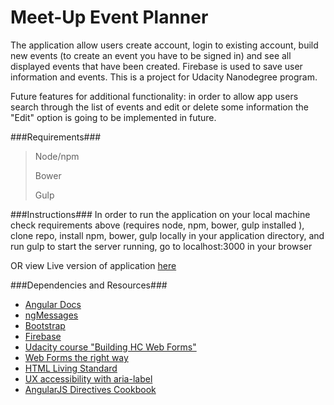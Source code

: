 **Meet-Up Event Planner**
=========================

The application allow users create account, login to existing account, build new events (to create an event you have to be signed in) and see all displayed events that have been created. Firebase is used to save user information and events. This is a project for Udacity Nanodegree program.

Future features for additional functionality: in order to allow app users search through the list of events and edit or delete some information the "Edit" option is going to be implemented in future.

###Requirements###

> Node/npm
>
> Bower
>
> Gulp

###Instructions###
In order to run the application on your local machine check requirements above (requires node, npm, bower, gulp installed ), clone repo, install npm, bower, gulp locally in your application directory, and run gulp to start the server running, go to localhost:3000 in your browser

OR view  Live version of application [here](https://aleksandra11.github.io/Event-Planner/#/)

###Dependencies and Resources###

* [Angular Docs](https://docs.angularjs.org/api)
* [ngMessages](https://docs.angularjs.org/api/ngMessages)
* [Bootstrap](http://getbootstrap.com)
* [Firebase](https://www.firebase.com)
* [Udacity course "Building HC Web Forms"](https://www.udacity.com/course/viewer#!/c-ud890/l-5246461689/e-5387245040/m-5387245041)
* [Web Forms the right way](http://www.slideshare.net/greenido/web-forms-the-right-way)
* [HTML Living Standard](https://html.spec.whatwg.org/multipage/forms.html#client-side-form-validation)
* [UX accessibility with aria-label](https://dev.opera.com/articles/ux-accessibility-aria-label/#accessible-name-calculation)
* [AngularJS Directives Cookbook](https://www.packtpub.com)
